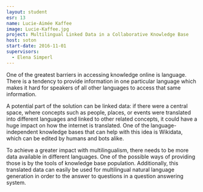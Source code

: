 ```yaml
---
layout: student
esr: 13
name: Lucie-Aimée Kaffee
image: Lucie-Kaffee.jpg
project: Multilingual Linked Data in a Collaborative Knowledge Base
host: soton
start-date: 2016-11-01
supervisors:
  - Elena Simperl
---
```

One of the greatest barriers in accessing knowledge online is language. There is a tendency to provide information in one particular language which makes it hard for speakers of all other languages to access that same information.

A potential part of the solution can be linked data: if there were a central space, where concepts such as people, places, or events were translated into different languages and linked to other related concepts, it could have a huge impact on how the internet is translated. One of the language-independent knowledge bases that can help with this idea is Wikidata, which can be edited by humans and bots alike. 

To achieve a greater impact with multilingualism, there needs to be more data available in different languages. One of the possible ways of providing those is by the tools of knowledge base population. Additionally, this translated data can easily be used for multilingual natural language generation in order to the answer to questions in a question answering system.
